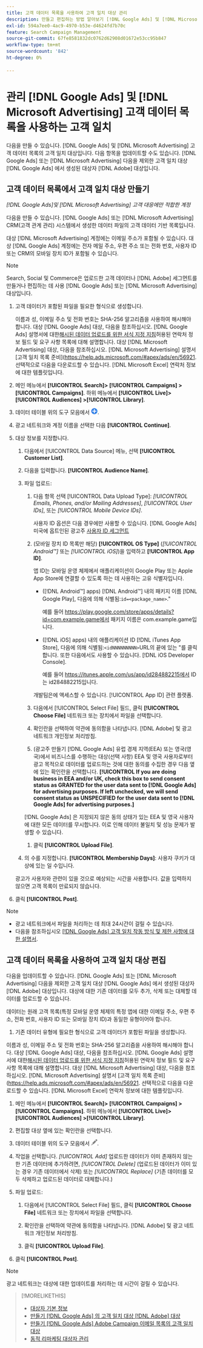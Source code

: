 ```yaml
---
title: 고객 데이터 목록을 사용하여 고객 일치 대상 관리
description: 만들고 편집하는 방법 알아보기 [!DNL Google Ads] 및 [!DNL Microsoft Advertising] 고객 데이터 목록의 고객 일치 대상입니다.
exl-id: 594a7ee0-4ac9-4970-b53e-d4624fd7b70c
feature: Search Campaign Management
source-git-commit: 67fe8581832dc0762d62908d01672e53cc95b847
workflow-type: tm+mt
source-wordcount: '842'
ht-degree: 0%

---
```


# 관리 [!DNL Google Ads] 및 [!DNL Microsoft Advertising] 고객 데이터 목록을 사용하는 고객 일치

다음을 만들 수 있습니다. [!DNL Google Ads] 및 [!DNL Microsoft Advertising] 고객 데이터 목록의 고객 일치 대상입니다. 다음 항목을 업데이트할 수도 있습니다. [!DNL Google Ads] 또는 [!DNL Microsoft Advertising] 다음을 제외한 고객 일치 대상 [!DNL Google Ads] 에서 생성된 대상자 [!DNL Adobe] 대상입니다.

## 고객 데이터 목록에서 고객 일치 대상 만들기

*[!DNL Google Ads]및 [!DNL Microsoft Advertising] 고객 대응에만 적합한 계정*

다음을 만들 수 있습니다. [!DNL Google Ads] 또는 [!DNL Microsoft Advertising] CRM(고객 관계 관리) 시스템에서 생성한 데이터 파일의 고객 데이터 기반 목록입니다.

대상 [!DNL Microsoft Advertising] 계정에는 이메일 주소가 포함될 수 있습니다. 대상 [!DNL Google Ads] 계정에는 전자 메일 주소, 우편 주소 또는 전화 번호, 사용자 ID 또는 CRM의 모바일 장치 ID가 포함될 수 있습니다.

>[!NOTE]
>
>Search, Social 및 Commerce은 업로드한 고객 데이터나 [!DNL Adobe] 세그먼트를 만들거나 편집하는 데 사용 [!DNL Google Ads] 또는 [!DNL Microsoft Advertising] 대상입니다.

1. 고객 데이터가 포함된 파일을 필요한 형식으로 생성합니다.

   이름과 성, 이메일 주소 및 전화 번호는 SHA-256 알고리즘을 사용하여 해시해야 합니다. <!-- Our UI says all, but GGL docs say don't hash user IDs and device IDs. --> 대상 [!DNL Google Ads] 대상, 다음을 참조하십시오. [!DNL Google Ads] 설명서에 대한[해시된 데이터 업로드를 위한 서식 지정 지침](https://support.google.com/google-ads/answer/7476159)허용된 연락처 정보 필드 및 요구 사항 목록에 대해 설명합니다. 대상 [!DNL Microsoft Advertising] 대상, 다음을 참조하십시오. [!DNL Microsoft Advertising] 설명서 [고객 일치 목록 준비](https://help.ads.microsoft.com/#apex/ads/en/56921. 선택적으로 다음을 다운로드할 수 있습니다. [!DNL Microsoft Excel] 연락처 정보에 대한 템플릿입니다.

1. 메인 메뉴에서 **[!UICONTROL Search]> [!UICONTROL Campaigns] >[!UICONTROL Campaigns]**. 하위 메뉴에서 **[!UICONTROL Live]> [!UICONTROL Audiences] >[!UICONTROL Library]**.

1. 데이터 테이블 위의 도구 모음에서 ![만들기](/help/search-social-commerce/assets/add.png "만들기").

1. 광고 네트워크와 계정 이름을 선택한 다음 **[!UICONTROL Continue]**.

1. 대상 정보를 지정합니다.

   1. 다음에서 [!UICONTROL Data Source] 메뉴, 선택 **[!UICONTROL Customer List]**.

   1. 다음을 입력합니다. **[!UICONTROL Audience Name]**.

   1. 파일 업로드:

      1. 다음 항목 선택 [!UICONTROL Data Upload Type]: *[!UICONTROL Emails, Phones, and/or Mailing Addresses]*, *[!UICONTROL User IDs]*, 또는 *[!UICONTROL Mobile Device IDs]*.

         사용자 ID 옵션은 다음 경우에만 사용할 수 있습니다. [!DNL Google Ads] 미국에 옵트인된 광고주 [사용자 ID 세그먼트](https://support.google.com/google-ads/answer/9199250)

      1. (모바일 장치 ID 목록만 해당) **[!UICONTROL OS Type]** (*[!UICONTROL Android™]* 또는 *[!UICONTROL iOS]*)을 입력하고 **[!UICONTROL App ID]**.

         앱 ID는 모바일 운영 체제에서 애플리케이션이 Google Play 또는 Apple App Store에 연결할 수 있도록 하는 데 사용하는 고유 식별자입니다.

         * ([!DNL Android™] apps) [!DNL Android™] 내의 패키지 이름 [!DNL Google Play], 다음에 의해 식별됨:`id=<package_name>`.&quot;

           예를 들어 https://play.google.com/store/apps/details?id=com.example.game에서 패키지 이름은 com.example.game입니다.

         * ([!DNL iOS] apps) 내의 애플리케이션 ID [!DNL iTunes App Store], 다음에 의해 식별됨:`<idNNNNNNNNN>`URL의 끝에 있는 &quot;를 클릭합니다. 또한 다음에서도 사용할 수 있습니다. [!DNL iOS Developer Console].

           예를 들어 https://itunes.apple.com/us/app/id284882215에서 ID는 id284882215입니다.

         개발팀은에 액세스할 수 있습니다. [!UICONTROL App ID] 관련 플랫폼.

      1. 다음에서 [!UICONTROL Select File] 필드, 클릭 **[!UICONTROL Choose File]** 네트워크 또는 장치에서 파일을 선택합니다.

      1. 확인란을 선택하여 약관에 동의함을 나타냅니다. [!DNL Adobe] 및 광고 네트워크 개인정보 처리방침.

      1. (광고주 만들기 [!DNL Google Ads] 유럽 경제 지역(EEA) 또는 영국(영국)에서 비즈니스를 수행하는 대상(선택 사항) EEA 및 영국 사용자로부터 광고 목적으로 데이터를 업로드하는 것에 대한 동의를 수집한 경우 다음 옆에 있는 확인란을 선택합니다. **[!UICONTROL If you are doing business in EEA and/or UK, check this box to send consent status as GRANTED for the user data sent to [!DNL Google Ads] for advertising purposes. If left unchecked, we will send consent status as UNSPECIFIED for the user data sent to [!DNL Google Ads] for advertising purposes.]**

      [!DNL Google Ads] 은 지정되지 않은 동의 상태가 있는 EEA 및 영국 사용자에 대한 모든 데이터를 무시합니다. 이로 인해 데이터 불일치 및 성능 문제가 발생할 수 있습니다.

      1. 클릭 **[!UICONTROL Upload File]**.

   1. 의 수를 지정합니다. **[!UICONTROL Membership Days]**: 사용자 쿠키가 대상에 있는 일 수입니다.

   광고가 사용자와 관련이 있을 것으로 예상되는 시간을 사용합니다. 값을 입력하지 않으면 고객 목록이 만료되지 않습니다.

1. 클릭 **[!UICONTROL Post]**.

>[!NOTE]
>
>* 광고 네트워크에서 파일을 처리하는 데 최대 24시간이 걸릴 수 있습니다.
>* 다음을 참조하십시오 [[!DNL Google Ads] 고객 일치 작동 방식 및 제한 사항에 대한 설명서](https://support.google.com/displayvideo/answer/9539301).

## 고객 데이터 목록을 사용하여 고객 일치 대상 편집

다음을 업데이트할 수 있습니다. [!DNL Google Ads] 또는 [!DNL Microsoft Advertising] 다음을 제외한 고객 일치 대상 [!DNL Google Ads] 에서 생성된 대상자 [!DNL Adobe] 대상입니다. 대상에 대한 기존 데이터를 모두 추가, 삭제 또는 대체할 데이터를 업로드할 수 있습니다.

데이터는 원래 고객 목록(특정 모바일 운영 체제의 특정 앱에 대한 이메일 주소, 우편 주소, 전화 번호, 사용자 ID 또는 모바일 장치 ID)과 동일한 유형이어야 합니다.

1. 기존 데이터 유형에 필요한 형식으로 고객 데이터가 포함된 파일을 생성합니다.

이름과 성, 이메일 주소 및 전화 번호는 SHA-256 알고리즘을 사용하여 해시해야 합니다. <!-- Our UI says all, but GGL docs say don't hash user IDs and device IDs. --> 대상 [!DNL Google Ads] 대상, 다음을 참조하십시오. [!DNL Google Ads] 설명서에 대한[해시된 데이터 업로드를 위한 서식 지정 지침](https://support.google.com/google-ads/answer/7476159)허용된 연락처 정보 필드 및 요구 사항 목록에 대해 설명합니다. 대상 [!DNL Microsoft Advertising] 대상, 다음을 참조하십시오. [!DNL Microsoft Advertising] 설명서 [고객 일치 목록 준비](https://help.ads.microsoft.com/#apex/ads/en/56921. 선택적으로 다음을 다운로드할 수 있습니다. [!DNL Microsoft Excel] 연락처 정보에 대한 템플릿입니다.

1. 메인 메뉴에서 **[!UICONTROL Search]> [!UICONTROL Campaigns] >[!UICONTROL Campaigns]**. 하위 메뉴에서 **[!UICONTROL Live]> [!UICONTROL Audiences] >[!UICONTROL Library]**.

1. 편집할 대상 옆에 있는 확인란을 선택합니다.

1. 데이터 테이블 위의 도구 모음에서 ![편집](/help/search-social-commerce/assets/edit.png).

1. 작업을 선택합니다. *[!UICONTROL Add]* 업로드한 데이터가 이미 존재하지 않는 한 기존 데이터에 추가하려면, *[!UICONTROL Delete]* (업로드된 데이터가 이미 있는 경우 기존 데이터에서 삭제) 또는 *[!UICONTROL Replace]* (기존 데이터를 모두 삭제하고 업로드된 데이터로 대체합니다.)

1. 파일 업로드:

   1. 다음에서 [!UICONTROL Select File] 필드, 클릭 **[!UICONTROL Choose File]** 네트워크 또는 장치에서 파일을 선택합니다.

   1. 확인란을 선택하여 약관에 동의함을 나타냅니다. [!DNL Adobe] 및 광고 네트워크 개인정보 처리방침.

   1. 클릭 **[!UICONTROL Upload File]**.

1. 클릭 **[!UICONTROL Post]**.

>[!NOTE]
>
>광고 네트워크는 대상에 대한 업데이트를 처리하는 데 시간이 걸릴 수 있습니다.

>[!MORELIKETHIS]
>
>* [대상자 기본 정보](audience-about.md)
>* [만들기 [!DNL Google Ads] 의 고객 일치 대상 [!DNL Adobe] 대상](google-audience-from-adobe-audience.md)
>* [만들기 [!DNL Google Ads] Adobe Campaign 이메일 목록의 고객 일치 대상](google-audience-from-campaign-email-list.md)
>* [동적 리마케팅 대상자 관리](audience-dynamic-remarketing-manage.md)
